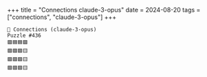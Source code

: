 +++
title = "Connections claude-3-opus"
date = 2024-08-20
tags = ["connections", "claude-3-opus"]
+++

```text
🤖 Connections (claude-3-opus) 
Puzzle #436
🟪🟦🟦🟪
🟩🟩🟩🟨
🟩🟩🟩🟨
🟩🟩🟩🟨
```
